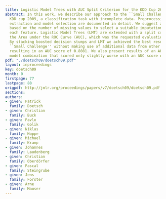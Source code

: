 ```yaml
---
title: Logistic Model Trees with AUC Split Criterion for the KDD Cup 2009 Small Challenge
abstract: In this work, we describe our approach to the ``Small Challenge'' of the
  KDD cup 2009, a classification task with incomplete data. Preprocessing, feature
  extraction and model selection are documented in detail. We suggest a criterion
  based on the number of missing values to select a suitable imputation method for
  each feature. Logistic Model Trees (LMT) are extended with a split criterion optimizing
  the Area under the ROC Curve (AUC), which was the requested evaluation criterion.
  By stacking boosted decision stumps and LMT we achieved the best result for the
  ``Small Challenge'' without making use of additional data from other feature sets,
  resulting in an AUC score of 0.8081. We also present results of an AUC optimizing
  model combination that scored only slightly worse with an AUC score of 0.8074.
pdf: "./doetsch09/doetsch09.pdf"
layout: inproceedings
key: doetsch09
month: 0
firstpage: 77
lastpage: 88
origpdf: http://jmlr.org/proceedings/papers/v7/doetsch09/doetsch09.pdf
sections: 
authors:
- given: Patrick
  family: Doetsch
- given: Christian
  family: Buck
- given: Pavlo
  family: Golik
- given: Niklas
  family: Hoppe
- given: Michael
  family: Kramp
- given: Johannes
  family: Laudenberg
- given: Christian
  family: Oberdörfer
- given: Pascal
  family: Steingrube
- given: Jens
  family: Forster
- given: Arne
  family: Mauser
---
```

